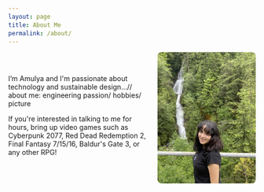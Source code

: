 ```yaml
---
layout: page
title: About Me
permalink: /about/
--- 
```


<div style="display: flex; align-items: center; gap: 20px;">

<div style="flex: 1;">
I’m Amulya and I'm passionate about technology and sustainable design...// about me: engineering passion/ hobbies/ picture

If you're interested in talking to me for hours, bring up video games such as Cyberpunk 2077, Red Dead Redemption 2, Final Fantasy 7/15/16, Baldur's Gate 3, or any other RPG!
</div>

 <div style="flex-shrink: 0;">
    <img src="/profile.pic.jpg" alt="Amulya Pathania" style="width: 200px; border-radius: 8px;" />
  </div>

</div>
